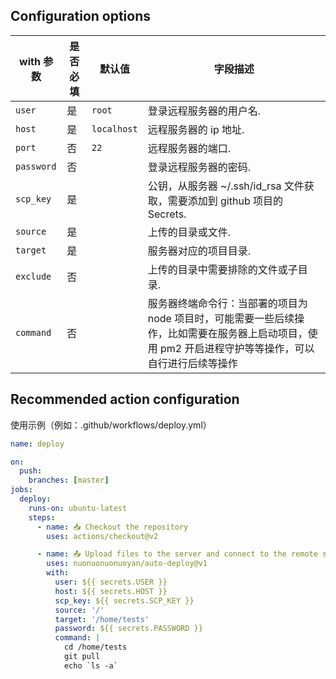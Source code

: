 ## Configuration options

| with 参数  | 是否必填 | 默认值      | 字段描述                                                                                                                                              |
| ---------- | -------- | ----------- | ----------------------------------------------------------------------------------------------------------------------------------------------------- |
| `user`     | 是       | `root`      | 登录远程服务器的用户名.                                                                                                                               |
| `host`     | 是       | `localhost` | 远程服务器的 ip 地址.                                                                                                                                 |
| `port`     | 否       | `22`        | 远程服务器的端口.                                                                                                                                     |
| `password` | 否       |             | 登录远程服务器的密码.                                                                                                                                 |
| `scp_key`  | 是       |             | 公钥，从服务器 ~/.ssh/id_rsa 文件获取，需要添加到 github 项目的 Secrets.                                                                              |
| `source`   | 是       |             | 上传的目录或文件.                                                                                                                                     |
| `target`   | 是       |             | 服务器对应的项目目录.                                                                                                                                 |
| `exclude`  | 否       |             | 上传的目录中需要排除的文件或子目录.                                                                                                                   |
| `command`  | 否       |             | 服务器终端命令行：当部署的项目为 node 项目时，可能需要一些后续操作，比如需要在服务器上启动项目，使用 pm2 开启进程守护等等操作，可以自行进行后续等操作 |

## Recommended action configuration

使用示例（例如：.github/workflows/deploy.yml）

```yaml
name: deploy

on:
  push:
    branches: [master]
jobs:
  deploy:
    runs-on: ubuntu-latest
    steps:
      - name: 📥 Checkout the repository
        uses: actions/checkout@v2

      - name: 📤 Upload files to the server and connect to the remote server
        uses: nuonuonuonuoyan/auto-deploy@v1
        with:
          user: ${{ secrets.USER }}
          host: ${{ secrets.HOST }}
          scp_key: ${{ secrets.SCP_KEY }}
          source: '/'
          target: '/home/tests'
          password: ${{ secrets.PASSWORD }}
          command: |
            cd /home/tests
            git pull
            echo `ls -a`
```
